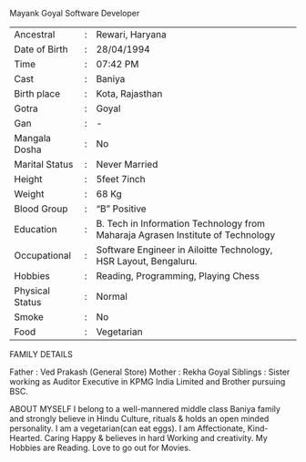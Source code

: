 Mayank Goyal
Software Developer

|              |       |                                                                         |
|-------------------|--------|---------------------------------------------------------------------------------|
| Ancestral         | :      | Rewari, Haryana                                                                 |
| Date of Birth     | :      | 28/04/1994                                                                       |
| Time              | :      | 07:42 PM                                                                        |
| Cast              | :      | Baniya                                                                          |
| Birth place       | :      | Kota, Rajasthan                                                                 |
| Gotra             | :      | Goyal                                                                           |
| Gan               | :      | -                                                                               |
| Mangala Dosha		  | :      | No     |                                                                                 |
| Marital Status    | :      | Never Married                                                                   |
| Height            | :      | 5feet 7inch                                                                     |
| Weight            | :      | 68 Kg                                                                           |
| Blood Group       | :      | “B” Positive                                                                    |
| Education         | :      | B. Tech in Information Technology from Maharaja Agrasen Institute of Technology |
| Occupational      | :      | Software Engineer in Ailoitte Technology, HSR Layout, Bengaluru.                |
| Hobbies           | :      | Reading, Programming, Playing Chess                                             |
| Physical Status   | : | Normal |                                                                                 |
| Smoke             | :      | No                                                                              |
| Food              | :      | Vegetarian                                                                      |

FAMILY DETAILS

Father 		:	Ved Prakash (General Store)
Mother		:	Rekha Goyal
Siblings		:	Sister working as Auditor Executive in KPMG India Limited and Brother pursuing BSC.

ABOUT MYSELF
I belong to a well-mannered middle class Baniya family and strongly believe in Hindu Culture, rituals & holds an open minded personality. I am a vegetarian(can eat eggs). I am Affectionate, Kind-Hearted. Caring Happy & believes in hard Working and creativity. My Hobbies are Reading. Love to go out for Movies.
